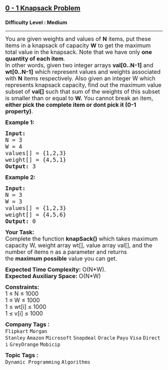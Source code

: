 <h2><a href="https://practice.geeksforgeeks.org/problems/0-1-knapsack-problem0945/1?page=1&difficulty[]=1&sortBy=submissions">0 - 1 Knapsack Problem</a></h2><h3>Difficulty Level : Medium</h3><hr><div class="problems_problem_content__Xm_eO"><p><span style="font-size:18px">You are given weights and values of <strong>N</strong> items, put these items in a knapsack of capacity <strong>W</strong> to get the maximum total value in the knapsack. Note that we have only <strong>one quantity of each item</strong>.<br>
In other words, given two integer arrays <strong>val[0..N-1]</strong> and <strong>wt[0..N-1]</strong> which represent values and weights associated with <strong>N</strong> items respectively. Also given an integer W which represents knapsack capacity, find out the maximum value subset of <strong>val[]</strong> such that sum of the weights of this subset is smaller than or equal to <strong>W.</strong> You cannot break an item, <strong>either pick the complete item or dont pick it (0-1 property)</strong>.</span></p>

<p><strong><span style="font-size:18px">Example 1:</span></strong></p>

<pre><strong><span style="font-size:18px">Input:
</span></strong><span style="font-size:18px">N = 3
W = 4
values[] = {1,2,3}
weight[] = {4,5,1}
<strong>Output: </strong>3</span>
</pre>

<p><strong><span style="font-size:18px">Example 2:</span></strong></p>

<pre><strong><span style="font-size:18px">Input:
</span></strong><span style="font-size:18px">N = 3
W = 3
values[] = {1,2,3}
weight[] = {4,5,6}
<strong>Output: </strong>0</span></pre>

<p><span style="font-size:18px"><strong>Your Task:</strong><br>
Complete the function&nbsp;<strong>knapSack()</strong>&nbsp;which takes maximum capacity W, weight array wt[], value array val[], and the number of items n as a parameter and returns the&nbsp;<strong>maximum possible</strong>&nbsp;value you can get.</span></p>

<p><span style="font-size:18px"><strong>Expected Time Complexity:</strong>&nbsp;O(N*W).<br>
<strong>Expected Auxiliary Space:</strong>&nbsp;O(N*W)</span></p>

<p><span style="font-size:18px"><strong>Constraints:</strong></span><br>
<span style="font-size:18px">1 ≤ N ≤ 1000</span><br>
<span style="font-size:18px">1 ≤ W ≤ 1000</span><br>
<span style="font-size:18px">1 ≤ wt[i] ≤ 1000</span><br>
<span style="font-size:18px">1 ≤ v[i] ≤ 1000</span></p>
</div><p><span style=font-size:18px><strong>Company Tags : </strong><br><code>Flipkart</code>&nbsp;<code>Morgan Stanley</code>&nbsp;<code>Amazon</code>&nbsp;<code>Microsoft</code>&nbsp;<code>Snapdeal</code>&nbsp;<code>Oracle</code>&nbsp;<code>Payu</code>&nbsp;<code>Visa</code>&nbsp;<code>Directi</code>&nbsp;<code>GreyOrange</code>&nbsp;<code>Mobicip</code>&nbsp;<br><p><span style=font-size:18px><strong>Topic Tags : </strong><br><code>Dynamic Programming</code>&nbsp;<code>Algorithms</code>&nbsp;